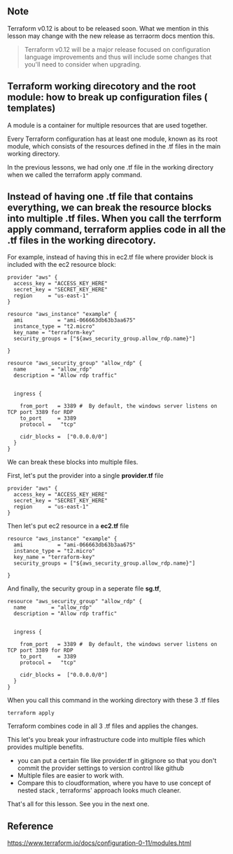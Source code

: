 ## Note
Terraform v0.12 is about to be released soon. What we mention in this lesson may change with the new release as terraorm docs mention this. 
>Terraform v0.12 will be a major release focused on configuration language improvements and thus will include some changes that you'll need to consider when upgrading. 

## Terraform working direcotory and the root module: how to break up configuration files ( templates) 
A module is a container for multiple resources that are used together.

Every Terraform configuration has at least one module, known as its root module, which consists of the resources defined in the .tf files in the main working directory.


In the previous lessons, we had only one .tf file in the working directory when we called the terraform apply command. 


## Instead of having one .tf file that contains everything, we can break the resource blocks into multiple .tf files. When you call the terrform apply command, terraform applies code in all the .tf files in the working direcotory.

For example, instead of having this in ec2.tf file where provider block is included with the ec2 resource block:
```
provider "aws" {
  access_key = "ACCESS_KEY_HERE"
  secret_key = "SECRET_KEY_HERE"
  region     = "us-east-1"
}

resource "aws_instance" "example" {
  ami           = "ami-066663db63b3aa675"
  instance_type = "t2.micro"
  key_name = "terraform-key"
  security_groups = ["${aws_security_group.allow_rdp.name}"]

}

resource "aws_security_group" "allow_rdp" {
  name        = "allow_rdp"
  description = "Allow rdp traffic"


  ingress {

    from_port   = 3389 #  By default, the windows server listens on TCP port 3389 for RDP
    to_port     = 3389
    protocol =   "tcp"

    cidr_blocks =  ["0.0.0.0/0"]
  }
}

```


We can break these blocks into multiple files. 

First, let's put the provider into a single **provider.tf** file 
```
provider "aws" {
  access_key = "ACCESS_KEY_HERE"
  secret_key = "SECRET_KEY_HERE"
  region     = "us-east-1"
}

```

Then let's put ec2 resource in a **ec2.tf** file
```
resource "aws_instance" "example" {
  ami           = "ami-066663db63b3aa675"
  instance_type = "t2.micro"
  key_name = "terraform-key"
  security_groups = ["${aws_security_group.allow_rdp.name}"]

}
```

And finally, the security group in a seperate file **sg.tf**, 
```
resource "aws_security_group" "allow_rdp" {
  name        = "allow_rdp"
  description = "Allow rdp traffic"


  ingress {

    from_port   = 3389 #  By default, the windows server listens on TCP port 3389 for RDP
    to_port     = 3389
    protocol =   "tcp"

    cidr_blocks =  ["0.0.0.0/0"]
  }
}
```

When you call this command in the working directory with these 3 .tf files
```
terraform apply
```

Terraform combines code in all 3 .tf files and applies the changes. 

This let's you break your infrastructure code into multiple files which provides multiple benefits. 

  - you can put a certain file like provider.tf in gitignore so that you don't commit the provider settings to version control like github
  - Multiple files are easier to work with. 
  - Compare this to cloudformation, where you have to use concept of nested stack , terraforms' approach looks much cleaner. 
  


That's all for this lesson. See you in the next one. 



## Reference
https://www.terraform.io/docs/configuration-0-11/modules.html

